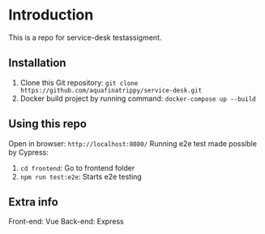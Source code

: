 # Introduction

This is a repo for service-desk testassigment.

## Installation

1. Clone this Git repository: `git clone https://github.com/aquafinatrippy/service-desk.git`
2. Docker build project by running command: `docker-compose up --build`

## Using this repo

Open in browser: `http://localhost:8080/`
Running e2e test made possible by Cypress:

1. `cd frontend`: Go to frontend folder
2. `npm run test:e2e`: Starts e2e testing

## Extra info

Front-end: Vue
Back-end: Express
